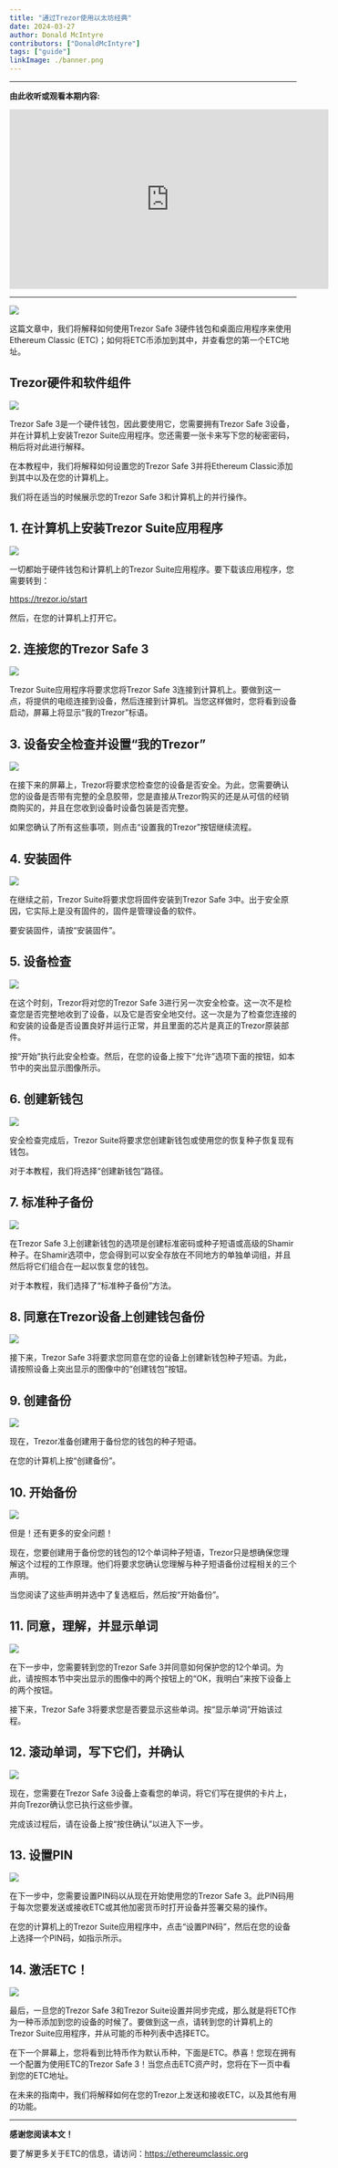 ```yaml
---
title: "通过Trezor使用以太坊经典"
date: 2024-03-27
author: Donald McIntyre
contributors: ["DonaldMcIntyre"]
tags: ["guide"]
linkImage: ./banner.png
---
```


---
**由此收听或观看本期内容:**

<iframe width="560" height="315" src="https://www.youtube.com/embed/xhcDobiwrYk" title="YouTube video player" frameborder="0" allow="accelerometer; autoplay; clipboard-write; encrypted-media; gyroscope; picture-in-picture; web-share" allowfullscreen></iframe>

---

![](./banner.png)

这篇文章中，我们将解释如何使用Trezor Safe 3硬件钱包和桌面应用程序来使用Ethereum Classic (ETC)；如何将ETC币添加到其中，并查看您的第一个ETC地址。

## Trezor硬件和软件组件

![](./2.png)

Trezor Safe 3是一个硬件钱包，因此要使用它，您需要拥有Trezor Safe 3设备，并在计算机上安装Trezor Suite应用程序。您还需要一张卡来写下您的秘密密码，稍后将对此进行解释。

在本教程中，我们将解释如何设置您的Trezor Safe 3并将Ethereum Classic添加到其中以及在您的计算机上。

我们将在适当的时候展示您的Trezor Safe 3和计算机上的并行操作。

## 1. 在计算机上安装Trezor Suite应用程序

![](./3.png)

一切都始于硬件钱包和计算机上的Trezor Suite应用程序。要下载该应用程序，您需要转到：

https://trezor.io/start

然后，在您的计算机上打开它。

## 2. 连接您的Trezor Safe 3

![](./4.png)

Trezor Suite应用程序将要求您将Trezor Safe 3连接到计算机上。要做到这一点，将提供的电缆连接到设备，然后连接到计算机。当您这样做时，您将看到设备启动，屏幕上将显示“我的Trezor”标语。

## 3. 设备安全检查并设置“我的Trezor”

![](./5.png)

在接下来的屏幕上，Trezor将要求您检查您的设备是否安全。为此，您需要确认您的设备是否带有完整的全息胶带，您是直接从Trezor购买的还是从可信的经销商购买的，并且在您收到设备时设备包装是否完整。

如果您确认了所有这些事项，则点击“设置我的Trezor”按钮继续流程。

## 4. 安装固件

![](./6.png)

在继续之前，Trezor Suite将要求您将固件安装到Trezor Safe 3中。出于安全原因，它实际上是没有固件的，固件是管理设备的软件。

要安装固件，请按“安装固件”。

## 5. 设备检查

![](./7.png)

在这个时刻，Trezor将对您的Trezor Safe 3进行另一次安全检查。这一次不是检查您是否完整地收到了设备，以及它是否安全地交付。这一次是为了检查您连接的和安装的设备是否设置良好并运行正常，并且里面的芯片是真正的Trezor原装部件。

按“开始”执行此安全检查。然后，在您的设备上按下“允许”选项下面的按钮，如本节中的突出显示图像所示。

## 6. 创建新钱包

![](./8.png)

安全检查完成后，Trezor Suite将要求您创建新钱包或使用您的恢复种子恢复现有钱包。

对于本教程，我们将选择“创建新钱包”路径。

## 7. 标准种子备份

![](./9.png)

在Trezor Safe 3上创建新钱包的选项是创建标准密码或种子短语或高级的Shamir种子。在Shamir选项中，您会得到可以安全存放在不同地方的单独单词组，并且然后将它们组合在一起以恢复您的钱包。

对于本教程，我们选择了“标准种子备份”方法。

## 8. 同意在Trezor设备上创建钱包备份

![](./10.png)

接下来，Trezor Safe 3将要求您同意在您的设备上创建新钱包种子短语。为此，请按照设备上突出显示的图像中的“创建钱包”按钮。

## 9. 创建备份

![](./11.png)

现在，Trezor准备创建用于备份您的钱包的种子短语。

在您的计算机上按“创建备份”。

## 10. 开始备份

![](./12.png)

但是！还有更多的安全问题！

现在，您要创建用于备份您的钱包的12个单词种子短语，Trezor只是想确保您理解这个过程的工作原理。他们将要求您确认您理解与种子短语备份过程相关的三个声明。

当您阅读了这些声明并选中了复选框后，然后按“开始备份”。

## 11. 同意，理解，并显示单词

![](./13.png)

在下一步中，您需要转到您的Trezor Safe 3并同意如何保护您的12个单词。为此，请按照本节中突出显示的图像中的两个按钮上的“OK，我明白”来按下设备上的两个按钮。

接下来，Trezor Safe 3将要求您是否要显示这些单词。按“显示单词”开始该过程。

## 12. 滚动单词，写下它们，并确认

![](./14.png)

现在，您需要在Trezor Safe 3设备上查看您的单词，将它们写在提供的卡片上，并向Trezor确认您已执行这些步骤。

完成该过程后，请在设备上按“按住确认”以进入下一步。

## 13. 设置PIN

![](./15.png)

在下一步中，您需要设置PIN码以从现在开始使用您的Trezor Safe 3。此PIN码用于每次您要发送或接收ETC或其他加密货币时打开设备并签署交易的操作。

在您的计算机上的Trezor Suite应用程序中，点击“设置PIN码”，然后在您的设备上选择一个PIN码，如指示所示。

## 14. 激活ETC！

![](./16.png)

最后，一旦您的Trezor Safe 3和Trezor Suite设置并同步完成，那么就是将ETC作为一种币添加到您的设备的时候了。要做到这一点，请转到您的计算机上的Trezor Suite应用程序，并从可能的币种列表中选择ETC。

在下一个屏幕上，您将看到比特币作为默认币种，下面是ETC。恭喜！您现在拥有一个配置为使用ETC的Trezor Safe 3！当您点击ETC资产时，您将在下一页中看到您的ETC地址。

在未来的指南中，我们将解释如何在您的Trezor上发送和接收ETC，以及其他有用的功能。

---

**感谢您阅读本文！**

要了解更多关于ETC的信息，请访问：https://ethereumclassic.org
